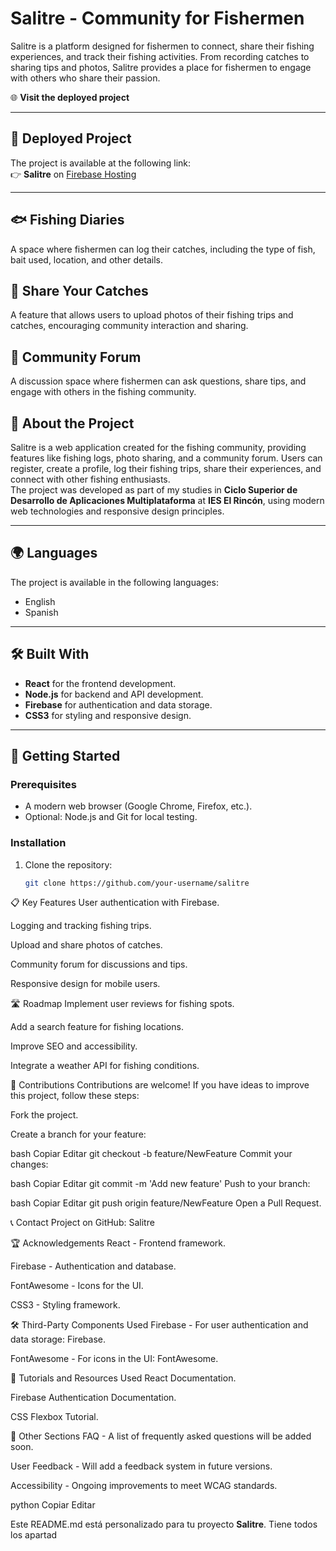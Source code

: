# Salitre - Community for Fishermen
Salitre is a platform designed for fishermen to connect, share their fishing experiences, and track their fishing activities. From recording catches to sharing tips and photos, Salitre provides a place for fishermen to engage with others who share their passion.

🌐 **Visit the deployed project**

---

## 🌟 **Deployed Project**
The project is available at the following link:  
👉 **Salitre** on [Firebase Hosting](https://your-firebase-link-here)

---

## 🐟 **Fishing Diaries**
A space where fishermen can log their catches, including the type of fish, bait used, location, and other details.

## 📸 **Share Your Catches**
A feature that allows users to upload photos of their fishing trips and catches, encouraging community interaction and sharing.

## 💬 **Community Forum**
A discussion space where fishermen can ask questions, share tips, and engage with others in the fishing community.

## 📖 **About the Project**
Salitre is a web application created for the fishing community, providing features like fishing logs, photo sharing, and a community forum. Users can register, create a profile, log their fishing trips, share their experiences, and connect with other fishing enthusiasts.  
The project was developed as part of my studies in **Ciclo Superior de Desarrollo de Aplicaciones Multiplataforma** at **IES El Rincón**, using modern web technologies and responsive design principles.

---

## 🌍 **Languages**
The project is available in the following languages:
- English
- Spanish

---

## 🛠️ **Built With**
- **React** for the frontend development.
- **Node.js** for backend and API development.
- **Firebase** for authentication and data storage.
- **CSS3** for styling and responsive design.

---

## 🚀 **Getting Started**

### Prerequisites
- A modern web browser (Google Chrome, Firefox, etc.).
- Optional: Node.js and Git for local testing.

### Installation
1. Clone the repository:
   ```bash
   git clone https://github.com/your-username/salitre
📋 Key Features
User authentication with Firebase.

Logging and tracking fishing trips.

Upload and share photos of catches.

Community forum for discussions and tips.

Responsive design for mobile users.

🛣️ Roadmap
Implement user reviews for fishing spots.

Add a search feature for fishing locations.

Improve SEO and accessibility.

Integrate a weather API for fishing conditions.

🤝 Contributions
Contributions are welcome! If you have ideas to improve this project, follow these steps:

Fork the project.

Create a branch for your feature:

bash
Copiar
Editar
git checkout -b feature/NewFeature
Commit your changes:

bash
Copiar
Editar
git commit -m 'Add new feature'
Push to your branch:

bash
Copiar
Editar
git push origin feature/NewFeature
Open a Pull Request.

📞 Contact
Project on GitHub: Salitre

🏆 Acknowledgements
React - Frontend framework.

Firebase - Authentication and database.

FontAwesome - Icons for the UI.

CSS3 - Styling framework.

🛠️ Third-Party Components Used
Firebase - For user authentication and data storage: Firebase.

FontAwesome - For icons in the UI: FontAwesome.

🔗 Tutorials and Resources Used
React Documentation.

Firebase Authentication Documentation.

CSS Flexbox Tutorial.

📝 Other Sections
FAQ - A list of frequently asked questions will be added soon.

User Feedback - Will add a feedback system in future versions.

Accessibility - Ongoing improvements to meet WCAG standards.

python
Copiar
Editar

Este README.md está personalizado para tu proyecto **Salitre**. Tiene todos los apartad
